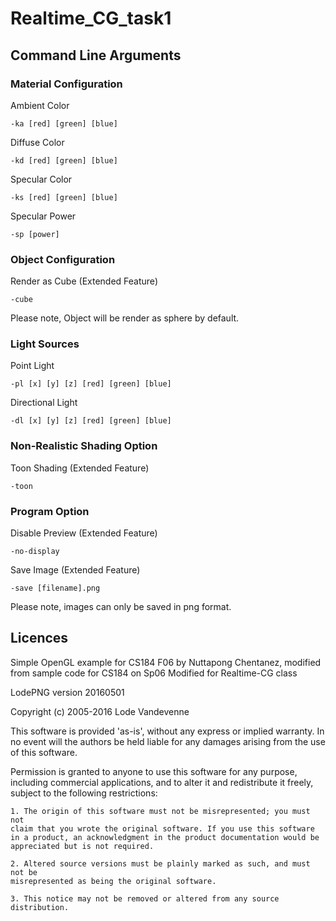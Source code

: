 # Realtime_CG_task1

## Command Line Arguments

### Material Configuration

Ambient Color
```
-ka [red] [green] [blue]
```

Diffuse Color
```
-kd [red] [green] [blue]
```

Specular Color
```
-ks [red] [green] [blue]
```

Specular Power
```
-sp [power]
```

### Object Configuration

Render as Cube (Extended Feature)
```
-cube
```
Please note, Object will be render as sphere by default.

### Light Sources

Point Light
```
-pl [x] [y] [z] [red] [green] [blue]
```

Directional Light
```
-dl [x] [y] [z] [red] [green] [blue]
```

### Non-Realistic Shading Option

Toon Shading (Extended Feature)
```
-toon
```

### Program Option

Disable Preview (Extended Feature)
```
-no-display
```

Save Image (Extended Feature)
```
-save [filename].png
```
Please note, images can only be saved in png format.

## Licences

Simple OpenGL example for CS184 F06 by Nuttapong Chentanez, modified from sample code for CS184 on Sp06
Modified for Realtime-CG class

LodePNG version 20160501

Copyright (c) 2005-2016 Lode Vandevenne

This software is provided 'as-is', without any express or implied
warranty. In no event will the authors be held liable for any damages
arising from the use of this software.

Permission is granted to anyone to use this software for any purpose,
including commercial applications, and to alter it and redistribute it
freely, subject to the following restrictions:

    1. The origin of this software must not be misrepresented; you must not
    claim that you wrote the original software. If you use this software
    in a product, an acknowledgment in the product documentation would be
    appreciated but is not required.

    2. Altered source versions must be plainly marked as such, and must not be
    misrepresented as being the original software.

    3. This notice may not be removed or altered from any source
    distribution.